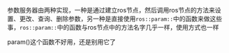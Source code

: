 参数服务器由两种实现，一种是通过建立ros节点，然后调用ros节点的方法来设置、更改、查询、删除参数，另一种是直接使用`ros::param::`中的函数来做这些事，`ros::param::`中的函数与ros节点中的方法名字几乎一样，使用方式也一样

param()这个函数不好用，还是别用它了
